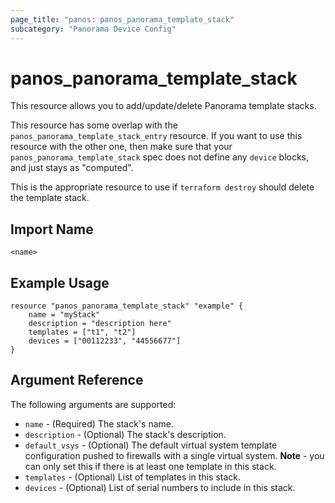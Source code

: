 ```yaml
---
page_title: "panos: panos_panorama_template_stack"
subcategory: "Panorama Device Config"
---
```


# panos_panorama_template_stack

This resource allows you to add/update/delete Panorama template stacks.

This resource has some overlap with the `panos_panorama_template_stack_entry`
resource.  If you want to use this resource with the other one, then make
sure that your `panos_panorama_template_stack` spec does not define any
`device` blocks, and just stays as "computed".

This is the appropriate resource to use if `terraform destroy` should delete
the template stack.


## Import Name

```
<name>
```


## Example Usage

```hcl
resource "panos_panorama_template_stack" "example" {
    name = "myStack"
    description = "description here"
    templates = ["t1", "t2"]
    devices = ["00112233", "44556677"]
}
```

## Argument Reference

The following arguments are supported:

* `name` - (Required) The stack's name.
* `description` - (Optional) The stack's description.
* `default_vsys` - (Optional) The default virtual system template configuration
  pushed to firewalls with a single virtual system.  **Note** - you can only
  set this if there is at least one template in this stack.
* `templates` - (Optional) List of templates in this stack.
* `devices` - (Optional) List of serial numbers to include in this stack.
